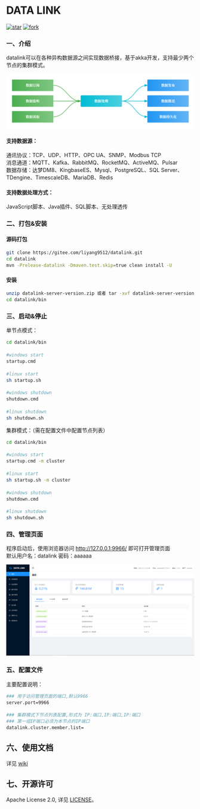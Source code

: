 # DATA LINK
<a href='https://gitee.com/liyang9512/datalink/stargazers'><img src='https://gitee.com/liyang9512/datalink/badge/star.svg?theme=gray' alt='star'></img></a>
<a href='https://gitee.com/liyang9512/datalink/members'><img src='https://gitee.com/liyang9512/datalink/badge/fork.svg?theme=gray' alt='fork'></img></a>
### 一、介绍
datalink可以在各种异构数据源之间实现数据桥接，基于akka开发，支持最少两个节点的集群模式。

![link.png](img/link.png)

#### 支持数据源：
通讯协议：TCP、UDP、HTTP、OPC UA、SNMP、Modbus TCP \
消息通道：MQTT、Kafka、RabbitMQ、RocketMQ、ActiveMQ、Pulsar \
数据存储：达梦DM8、KingbaseES、Mysql、PostgreSQL、SQL Server、TDengine、TimescaleDB、MariaDB、Redis

#### 支持数据处理方式：
JavaScript脚本、Java插件、SQL脚本、无处理透传


### 二、打包&安装

#### 源码打包

```bash
git clone https://gitee.com/liyang9512/datalink.git
cd datalink
mvn -Prelease-datalink -Dmaven.test.skip=true clean install -U
```

#### 安装

```bash
unzip datalink-server-version.zip 或者 tar -xvf datalink-server-version.tar.gz
cd datalink/bin
```

### 三、启动&停止

单节点模式：
```bash
cd datalink/bin

#windows start
startup.cmd

#linux start
sh startup.sh

#windows shutdown
shutdown.cmd

#linux shutdown
sh shutdown.sh
```

集群模式：（需在配置文件中配置节点列表）
```bash
cd datalink/bin

#windows start
startup.cmd -m cluster

#linux start
sh startup.sh -m cluster

#windows shutdown
shutdown.cmd

#linux shutdown
sh shutdown.sh
```

### 四、管理页面

程序启动后，使用浏览器访问 http://127.0.0.1:9966/ 即可打开管理页面 \
默认用户名：datalink   密码：aaaaaa

![dashboard.png](img/dashboard.png)

### 五、配置文件

主要配置说明：

```bash
### 用于访问管理页面的端口,默认9966
server.port=9966

### 集群模式下节点列表配置,形式为 IP:端口,IP:端口,IP:端口
### 第一组IP端口必须为本节点的IP端口
datalink.cluster.member.list=
```

## 六、使用文档
详见
[wiki](https://gitee.com/liyang9512/datalink/wikis)

## 七、开源许可

Apache License 2.0, 详见 [LICENSE](./LICENSE)。